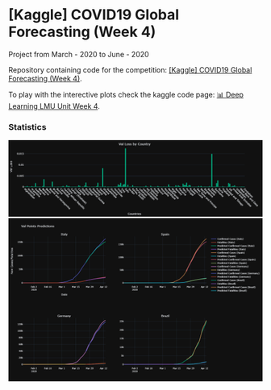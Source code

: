 # [Kaggle] COVID19 Global Forecasting (Week 4)
Project from March - 2020 to June - 2020 

Repository containing code for the competition: [[Kaggle] COVID19 Global Forecasting (Week 4)](https://www.kaggle.com/c/covid19-global-forecasting-week-4).

To play with the interective plots check the kaggle code page: [📊 Deep Learning LMU Unit Week 4](https://www.kaggle.com/patrickssfuchs/deep-learning-lmu-unit-week-4).

### Statistics

![stats1](https://github.com/patrick-schubert/covid-19/blob/main/stats1.png)
![stats2](https://github.com/patrick-schubert/covid-19/blob/main/stats2.png)
